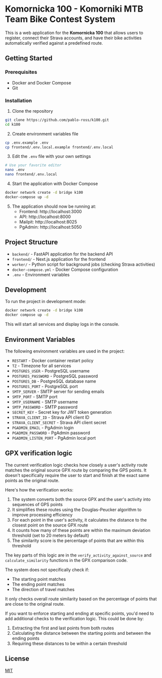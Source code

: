 # Komornicka 100 - Komorniki MTB Team Bike Contest System

This is a web application for the **Komornicka 100** that allows users to register, connect their Strava accounts, and have their bike activities automatically verified against a predefined route.

## Getting Started

### Prerequisites

- Docker and Docker Compose
- Git

### Installation

1. Clone the repository
```bash
git clone https://github.com/pablo-ross/k100.git
cd k100
```

2. Create environment variables file
```bash
cp .env.example .env
cp frontend/.env.local.example frontend/.env.local
```

3. Edit the `.env` file with your own settings
```bash
# Use your favorite editor
nano .env
nano frontend/.env.local
```

4. Start the application with Docker Compose
```bash
docker network create -d bridge k100
docker-compose up -d
```

5. The application should now be running at:
   - Frontend: http://localhost:3000
   - API: http://localhost:8000
   - Mailpit: http://localhost:8025
   - PgAdmin: http://localhost:5050

## Project Structure

- `backend/` - FastAPI application for the backend API
- `frontend/` - Next.js application for the frontend
- `worker/` - Python script for background jobs (checking Strava activities)
- `docker-compose.yml` - Docker Compose configuration
- `.env` - Environment variables

## Development

To run the project in development mode:

```bash
docker network create -d bridge k100
docker compose up -d
```

This will start all services and display logs in the console.

## Environment Variables

The following environment variables are used in the project:

- `RESTART` - Docker container restart policy
- `TZ` - Timezone for all services
- `POSTGRES_USER` - PostgreSQL username
- `POSTGRES_PASSWORD` - PostgreSQL password
- `POSTGRES_DB` - PostgreSQL database name
- `POSTGRES_PORT` - PostgreSQL port
- `SMTP_SERVER` - SMTP server for sending emails
- `SMTP_PORT` - SMTP port
- `SMTP_USERNAME` - SMTP username
- `SMTP_PASSWORD` - SMTP password
- `SECRET_KEY` - Secret key for JWT token generation
- `STRAVA_CLIENT_ID` - Strava API client ID
- `STRAVA_CLIENT_SECRET` - Strava API client secret
- `PGADMIN_EMAIL` - PgAdmin login
- `PGADMIN_PASSWORD` - PgAdmin password
- `PGADMIN_LISTEN_PORT` - PgAdmin local port

## GPX verification logic

The current verification logic checks how closely a user's activity route matches the original source GPX route by comparing the GPS points. It doesn't specifically require the user to start and finish at the exact same points as the original route.

Here's how the verification works:

1. The system converts both the source GPX and the user's activity into sequences of GPS points
2. It simplifies these routes using the Douglas-Peucker algorithm to improve processing efficiency
3. For each point in the user's activity, it calculates the distance to the closest point on the source GPX route
4. It counts how many of these points are within the maximum deviation threshold (set to 20 meters by default)
5. The similarity score is the percentage of points that are within this threshold

The key parts of this logic are in the `verify_activity_against_source` and `calculate_similarity` functions in the GPX comparison code.

The system does not specifically check if:

- The starting point matches
- The ending point matches
- The direction of travel matches

It only checks overall route similarity based on the percentage of points that are close to the original route.

If you want to enforce starting and ending at specific points, you'd need to add additional checks to the verification logic. This could be done by:

1. Extracting the first and last points from both routes
2. Calculating the distance between the starting points and between the ending points
3. Requiring these distances to be within a certain threshold

## License

[MIT](LICENSE)